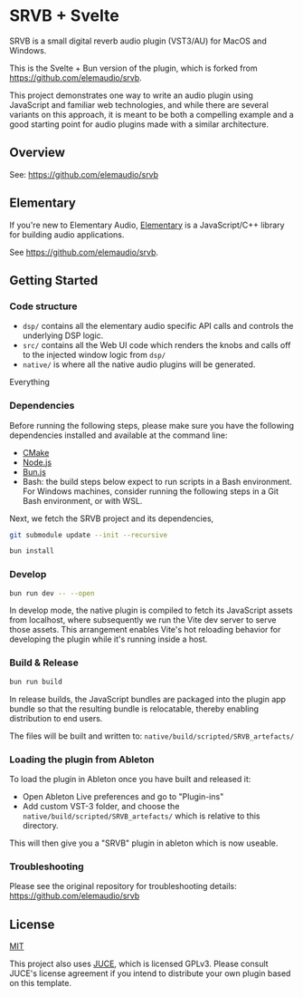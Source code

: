 # SRVB + Svelte

SRVB is a small digital reverb audio plugin (VST3/AU) for MacOS and Windows.

This is the Svelte + Bun version of the plugin, which is forked from
https://github.com/elemaudio/srvb.

This project demonstrates one way to write an audio plugin using JavaScript and familiar web
technologies, and while there are several variants on this approach, it is meant to be both a
compelling example and a good starting point for audio plugins made with a similar architecture.

## Overview

See: https://github.com/elemaudio/srvb

## Elementary

If you're new to Elementary Audio, [Elementary](https://elementary.audio) is a JavaScript/C++
library for building audio applications.

See https://github.com/elemaudio/srvb.

## Getting Started

### Code structure

- `dsp/` contains all the elementary audio specific API calls and controls the underlying DSP logic.
- `src/` contains all the Web UI code which renders the knobs and calls off to the injected window
  logic from `dsp/`
- `native/` is where all the native audio plugins will be generated.

Everything

### Dependencies

Before running the following steps, please make sure you have the following dependencies installed
and available at the command line:

- [CMake](https://cmake.org/)
- [Node.js](https://nodejs.org/en)
- [Bun.js](https://bun.sh/)
- Bash: the build steps below expect to run scripts in a Bash environment. For Windows machines,
  consider running the following steps in a Git Bash environment, or with WSL.

Next, we fetch the SRVB project and its dependencies,

```bash
git submodule update --init --recursive

bun install
```

### Develop

```bash
bun run dev -- --open
```

In develop mode, the native plugin is compiled to fetch its JavaScript assets from localhost, where
subsequently we run the Vite dev server to serve those assets. This arrangement enables Vite's hot
reloading behavior for developing the plugin while it's running inside a host.

### Build & Release

```bash
bun run build
```

In release builds, the JavaScript bundles are packaged into the plugin app bundle so that the
resulting bundle is relocatable, thereby enabling distribution to end users.

The files will be built and written to: `native/build/scripted/SRVB_artefacts/`

### Loading the plugin from Ableton

To load the plugin in Ableton once you have built and released it:

- Open Ableton Live preferences and go to "Plugin-ins"
- Add custom VST-3 folder, and choose the `native/build/scripted/SRVB_artefacts/` which is relative
  to this directory.

This will then give you a "SRVB" plugin in ableton which is now useable.

### Troubleshooting

Please see the original repository for troubleshooting details: https://github.com/elemaudio/srvb

## License

[MIT](./LICENSE.md)

This project also uses [JUCE](https://juce.com/), which is licensed GPLv3. Please consult JUCE's
license agreement if you intend to distribute your own plugin based on this template.
